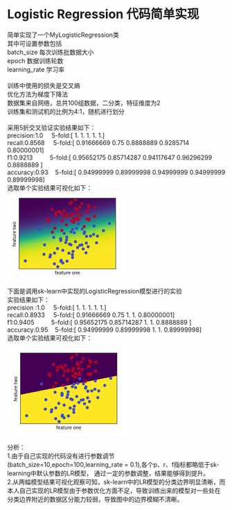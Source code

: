 # Logistic Regression 代码简单实现

简单实现了一个MyLogisticRegression类<br>
其中可设置参数包括<br>
batch_size  每次训练批数据大小<br>
epoch 数据训练轮数<br>
learning_rate 学习率<br>
<br>
训练中使用的损失是交叉熵<br>
优化方法为梯度下降法<br>
数据集来自网络，总共100组数据，二分类，特征维度为2<br>
训练集和测试机的比例为4:1，随机进行划分<br>
<br>
采用5折交叉验证实验结果如下：<br>
precision:1.0       &nbsp;&nbsp;&nbsp;       5-fold:[ 1.  1.  1.  1.  1.]<br>
recall:0.8568  &nbsp;&nbsp;&nbsp;         5-fold:[ 0.91666669  0.75        0.8888889   0.9285714   0.80000001]<br>
f1:0.9213  &nbsp;&nbsp;&nbsp;&nbsp;&nbsp;&nbsp;&nbsp;&nbsp;   5-fold:[ 0.95652175  0.85714287  0.94117647  0.96296299  0.8888889 ]<br>
accuracy:0.93	   &nbsp;&nbsp;   5-fold:[ 0.94999999  0.89999998  0.94999999  0.94999999  0.89999998]<br>
选取单个实验结果可视化如下：<br>
![image](https://github.com/DUTIR-Emotion-Group/group-meeting/blob/master/LR_zhoufengqing_18-5-31/img/myLR_result.png)


下面是调用sk-learn中实现的LogisticRegression模型进行的实验<br>
实验结果如下：<br>
precision	:1.0	 &nbsp;&nbsp;&nbsp;   5-fold:[ 1.  1.  1.  1.  1.]<br>
recall:0.8933	  &nbsp;&nbsp;&nbsp;     5-fold:[ 0.91666669  0.75        1.          1.          0.80000001]<br>
f1:0.9405	     &nbsp;&nbsp;&nbsp;&nbsp;&nbsp;&nbsp;&nbsp;&nbsp; 5-fold:[ 0.95652175  0.85714287  1.          1.          0.8888889 ]<br>
accuracy:0.95	     &nbsp;&nbsp;  5-fold:[ 0.94999999  0.89999998  1.          1.          0.89999998]<br>
选取单个实验结果可视化如下：<br>

![image](https://github.com/DUTIR-Emotion-Group/group-meeting/blob/master/LR_zhoufengqing_18-5-31/img/officialLR_result.png)

分析：<br>
1.由于自己实现的代码没有进行参数调节(batch_size=10,epoch=100,learning_rate = 0.1),各个p、r、f指标都略低于sk-learning中默认参数的LR模型，
通过一定的参数调整，结果能够得到提升。<br>
2.从两幅模型结果可视化观察可知，sk-learn中的LR模型的分类边界明显清晰，而本人自己实现的LR模型由于参数优化方面不足，导致训练出来的模型对一些处在分类边界附近的数据区分能力较弱，导致图中的边界模糊不清晰。<br>

